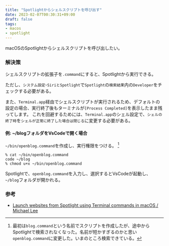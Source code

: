 ```yaml
---
title: "Spotlightからシェルスクリプトを呼び出す"
date: 2023-02-07T00:30:31+09:00
draft: false
tags:
- macos
- spotlight
---
```


macOSのSpotlightからシェルスクリプトを呼び出したい。

<!--more-->

### 解決策

シェルスクリプトの拡張子を`.command`にすると、Spotlightから実行できる。

ただし、`システム設定`-`SiriとSpotlight`で`Spotlight`の`検索結果`内の`Developer`をチェックする必要がある。

また、`Terminal.app`経由でシェルスクリプトが実行されるため、デフォルトの設定の場合、実行終了後もターミナルが`[Process Completed]`を表示したまま残ってします。
これを回避するためには、`Terminal.app`のシェル設定で、`シェルの終了時`を`シェルが正常に終了した場合は閉じる`に変更する必要がある。

#### 例: ~/blogフォルダをVsCodeで開く場合

`~/bin/openblog.command`を作成し、実行権限をつける。 [^1]

```shell
% cat ~/bin/openblog.command
code ~/blog
% chmod u+x ~/bin/openblog.command
```

Spotlightで、`openblog.command`を入力し、選択するとVsCodeが起動し、`~/blog`フォルダが開かれる。

### 参考

- [Launch websites from Spotlight using Terminal commands in macOS / Michael Lee](https://michaelsoolee.com/launch-websites-spotlight-macos/)

[^1]: 最初は`blog.command`という名前でスクリプトを作成したが、途中からSpotlightで検索されなくなった。名前が短かすぎるのかと思い`openblog.command`に変更した。いまのところ検索できている。